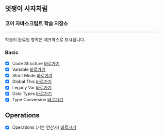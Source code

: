 ## 멋쟁이 사자처럼

### 코어 자바스크립트 학습 저장소

---

학습이 완료된 항목은 체크박스로 표시됩니다.

### Basic

- [x] Code Structure [바로가기](https://ko.javascript.info/structure)
- [x] Variable [바로가기](https://ko.javascript.info/variables)
- [x] Strict Mode [바로가기](https://ko.javascript.info/strict-mode)
- [x] Global This [바로가기](https://ko.javascript.info/global-object)
- [x] Legacy Var [바로가기](https://ko.javascript.info/var)
- [x] Data Types [바로가기](https://ko.javascript.info/types)
- [x] Type Conversion [바로가기](https://ko.javascript.info/type-conversions)

## Operations

- [x] Operations (기본 연산자) [바로가기](https://ko.javascript.info/operators)
